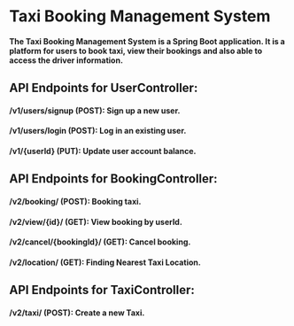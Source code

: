 # Taxi Booking Management System

#### The Taxi Booking Management System is a Spring Boot application. It is a platform for users to book taxi, view their bookings and also able to access the driver information.

## API Endpoints for UserController:

#### /v1/users/signup (POST): Sign up a new user.

#### /v1/users/login (POST): Log in an existing user.

#### /v1/{userId} (PUT): Update user account balance.

## API Endpoints for BookingController:

#### /v2/booking/ (POST): Booking taxi.

#### /v2/view/{id}/ (GET): View booking by userId.

#### /v2/cancel/{bookingId}/ (GET): Cancel booking.

#### /v2/location/ (GET): Finding Nearest Taxi Location.

## API Endpoints for TaxiController:

#### /v2/taxi/ (POST): Create a new Taxi.